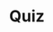 ---
title: "Quiz"
passing_percentage: 70
layout: "test"
type: "test"
questions:
  - id: "q1"
    text: "What is Ambassador Edge Stack built on?"
    type: "single-answer"
    marks: 2
    options:
      - id: "a"
        text: "NGINX Proxy"
      - id: "b"
        text: "Envoy Proxy"
        is_correct: true
      - id: "c"
        text: "HAProxy"
      - id: "d"
        text: "Apache HTTP Server"
  - id: "q2"
    text: "Which features are included in Ambassador Edge Stack? (Select all that apply)"
    type: "multiple-answers"
    marks: 2
    options:
      - id: "a"
        text: "Automatic TLS"
        is_correct: true
      - id: "b"
        text: "Global Rate limiting"
        is_correct: true
      - id: "c"
        text: "Local Rate limiting"
        is_correct: true
      - id: "d"
        text: "Round Robin Load Balancing"
        is_correct: true
  - id: "q3"
    text: "Which Meshery component provides visual design capabilities?"
    type: "short_answer" 
    marks: 2
    correct_answer: "Kanvas" 
---